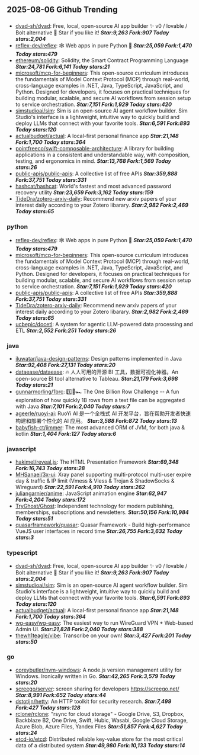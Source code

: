 ## 2025-08-06 Github Trending

### 
* [dyad-sh/dyad](https://github.com/dyad-sh/dyad): Free, local, open-source AI app builder ✨ v0 / lovable / Bolt alternative 🌟 Star if you like it! ***Star:9,263 Fork:907 Today stars:2,004***
* [reflex-dev/reflex](https://github.com/reflex-dev/reflex): 🕸️ Web apps in pure Python 🐍 ***Star:25,059 Fork:1,470 Today stars:479***
* [ethereum/solidity](https://github.com/ethereum/solidity): Solidity, the Smart Contract Programming Language ***Star:24,781 Fork:6,141 Today stars:21***
* [microsoft/mcp-for-beginners](https://github.com/microsoft/mcp-for-beginners): This open-source curriculum introduces the fundamentals of Model Context Protocol (MCP) through real-world, cross-language examples in .NET, Java, TypeScript, JavaScript, and Python. Designed for developers, it focuses on practical techniques for building modular, scalable, and secure AI workflows from session setup to service orchestration. ***Star:7,151 Fork:1,929 Today stars:420***
* [simstudioai/sim](https://github.com/simstudioai/sim): Sim is an open-source AI agent workflow builder. Sim Studio's interface is a lightweight, intuitive way to quickly build and deploy LLMs that connect with your favorite tools. ***Star:6,591 Fork:893 Today stars:120***
* [actualbudget/actual](https://github.com/actualbudget/actual): A local-first personal finance app ***Star:21,148 Fork:1,700 Today stars:364***
* [pointfreeco/swift-composable-architecture](https://github.com/pointfreeco/swift-composable-architecture): A library for building applications in a consistent and understandable way, with composition, testing, and ergonomics in mind. ***Star:13,768 Fork:1,569 Today stars:26***
* [public-apis/public-apis](https://github.com/public-apis/public-apis): A collective list of free APIs ***Star:359,888 Fork:37,751 Today stars:331***
* [hashcat/hashcat](https://github.com/hashcat/hashcat): World's fastest and most advanced password recovery utility ***Star:23,659 Fork:3,162 Today stars:159***
* [TideDra/zotero-arxiv-daily](https://github.com/TideDra/zotero-arxiv-daily): Recommend new arxiv papers of your interest daily according to your Zotero libarary. ***Star:2,982 Fork:2,469 Today stars:65***

### python
* [reflex-dev/reflex](https://github.com/reflex-dev/reflex): 🕸️ Web apps in pure Python 🐍 ***Star:25,059 Fork:1,470 Today stars:479***
* [microsoft/mcp-for-beginners](https://github.com/microsoft/mcp-for-beginners): This open-source curriculum introduces the fundamentals of Model Context Protocol (MCP) through real-world, cross-language examples in .NET, Java, TypeScript, JavaScript, and Python. Designed for developers, it focuses on practical techniques for building modular, scalable, and secure AI workflows from session setup to service orchestration. ***Star:7,151 Fork:1,929 Today stars:420***
* [public-apis/public-apis](https://github.com/public-apis/public-apis): A collective list of free APIs ***Star:359,888 Fork:37,751 Today stars:331***
* [TideDra/zotero-arxiv-daily](https://github.com/TideDra/zotero-arxiv-daily): Recommend new arxiv papers of your interest daily according to your Zotero libarary. ***Star:2,982 Fork:2,469 Today stars:65***
* [ucbepic/docetl](https://github.com/ucbepic/docetl): A system for agentic LLM-powered data processing and ETL ***Star:2,552 Fork:251 Today stars:26***

### java
* [iluwatar/java-design-patterns](https://github.com/iluwatar/java-design-patterns): Design patterns implemented in Java ***Star:92,408 Fork:27,131 Today stars:20***
* [dataease/dataease](https://github.com/dataease/dataease): 🔥 人人可用的开源 BI 工具，数据可视化神器。An open-source BI tool alternative to Tableau. ***Star:21,179 Fork:3,698 Today stars:21***
* [gunnarmorling/1brc](https://github.com/gunnarmorling/1brc): 1️⃣🐝🏎️ The One Billion Row Challenge -- A fun exploration of how quickly 1B rows from a text file can be aggregated with Java ***Star:7,101 Fork:2,040 Today stars:7***
* [ageerle/ruoyi-ai](https://github.com/ageerle/ruoyi-ai): RuoYi AI 是一个全栈式 AI 开发平台，旨在帮助开发者快速构建和部署个性化的 AI 应用。 ***Star:3,588 Fork:872 Today stars:13***
* [babyfish-ct/jimmer](https://github.com/babyfish-ct/jimmer): The most advanced ORM of JVM, for both java & kotlin ***Star:1,404 Fork:127 Today stars:6***

### javascript
* [hakimel/reveal.js](https://github.com/hakimel/reveal.js): The HTML Presentation Framework ***Star:69,348 Fork:16,743 Today stars:28***
* [MHSanaei/3x-ui](https://github.com/MHSanaei/3x-ui): Xray panel supporting multi-protocol multi-user expire day & traffic & IP limit (Vmess & Vless & Trojan & ShadowSocks & Wireguard) ***Star:22,591 Fork:4,910 Today stars:262***
* [juliangarnier/anime](https://github.com/juliangarnier/anime): JavaScript animation engine ***Star:62,947 Fork:4,204 Today stars:172***
* [TryGhost/Ghost](https://github.com/TryGhost/Ghost): Independent technology for modern publishing, memberships, subscriptions and newsletters. ***Star:50,156 Fork:10,984 Today stars:51***
* [quasarframework/quasar](https://github.com/quasarframework/quasar): Quasar Framework - Build high-performance VueJS user interfaces in record time ***Star:26,755 Fork:3,632 Today stars:3***

### typescript
* [dyad-sh/dyad](https://github.com/dyad-sh/dyad): Free, local, open-source AI app builder ✨ v0 / lovable / Bolt alternative 🌟 Star if you like it! ***Star:9,263 Fork:907 Today stars:2,004***
* [simstudioai/sim](https://github.com/simstudioai/sim): Sim is an open-source AI agent workflow builder. Sim Studio's interface is a lightweight, intuitive way to quickly build and deploy LLMs that connect with your favorite tools. ***Star:6,591 Fork:893 Today stars:120***
* [actualbudget/actual](https://github.com/actualbudget/actual): A local-first personal finance app ***Star:21,148 Fork:1,700 Today stars:364***
* [wg-easy/wg-easy](https://github.com/wg-easy/wg-easy): The easiest way to run WireGuard VPN + Web-based Admin UI. ***Star:21,828 Fork:2,040 Today stars:388***
* [thewh1teagle/vibe](https://github.com/thewh1teagle/vibe): Transcribe on your own! ***Star:3,427 Fork:201 Today stars:50***

### go
* [coreybutler/nvm-windows](https://github.com/coreybutler/nvm-windows): A node.js version management utility for Windows. Ironically written in Go. ***Star:42,265 Fork:3,579 Today stars:20***
* [screego/server](https://github.com/screego/server): screen sharing for developers https://screego.net/ ***Star:8,991 Fork:652 Today stars:44***
* [dstotijn/hetty](https://github.com/dstotijn/hetty): An HTTP toolkit for security research. ***Star:7,499 Fork:427 Today stars:128***
* [rclone/rclone](https://github.com/rclone/rclone): "rsync for cloud storage" - Google Drive, S3, Dropbox, Backblaze B2, One Drive, Swift, Hubic, Wasabi, Google Cloud Storage, Azure Blob, Azure Files, Yandex Files ***Star:51,857 Fork:4,627 Today stars:24***
* [etcd-io/etcd](https://github.com/etcd-io/etcd): Distributed reliable key-value store for the most critical data of a distributed system ***Star:49,980 Fork:10,133 Today stars:14***

